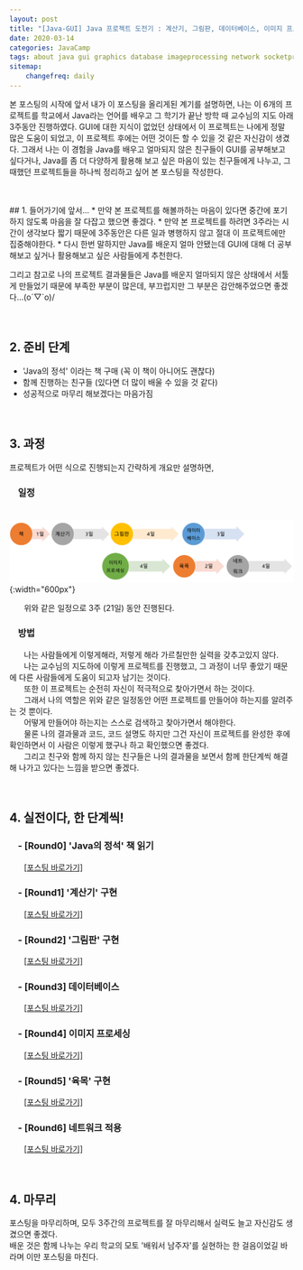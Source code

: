 ```yaml
---
layout: post
title: "[Java-GUI] Java 프로젝트 도전기 : 계산기, 그림판, 데이터베이스, 이미지 프로세싱, 육목, 네트워크"
date: 2020-03-14
categories: JavaCamp
tags: about java gui graphics database imageprocessing network socketprogramming
sitemap:
    changefreq: daily
---
```


본 포스팅의 시작에 앞서 내가 이 포스팅을 올리게된 계기를 설명하면, 나는 이 6개의 프로젝트를 학교에서 Java라는 언어를 배우고 그 학기가 끝난 방학 때 교수님의 지도 아래 3주동안 진행하였다. GUI에 대한 지식이 없었던 상태에서 이 프로젝트는 나에게 정말 많은 도움이 되었고, 이 프로젝트 후에는 어떤 것이든 할 수 있을 것 같은 자신감이 생겼다. 그래서 나는 이 경험을 Java를 배우고 얼마되지 않은 친구들이 GUI를 공부해보고 싶다거나, Java를 좀 더 다양하게 활용해 보고 싶은 마음이 있는 친구들에게 나누고, 그 때했던 프로젝트들을 하나씩 정리하고 싶어 본 포스팅을 작성한다.  
<br/>

<br/>
## 1. 들어가기에 앞서...
* 만약 본 프로젝트를 해볼까하는 마음이 있다면 중간에 포기하지 않도록 마음을 잘 다잡고 했으면 좋겠다.
* 만약 본 프로젝트를 하려면 3주라는 시간이 생각보다 짧기 때문에 3주동안은 다른 일과 병행하지 않고 절대 이 프로젝트에만 집중해야한다.
* 다시 한번 말하지만 Java를 배운지 얼마 안됐는데 GUI에 대해 더 공부해보고 싶거나 활용해보고 싶은 사람들에게 추천한다.

그리고 참고로 나의 프로젝트 결과물들은 Java를 배운지 얼마되지 않은 상태에서 서툴게 만들었기 때문에 부족한 부분이 많은데, 부끄럽지만 그 부분은 감안해주었으면 좋겠다...(o´▽`o)/
<br/><br/><br/>

## 2. 준비 단계
* 'Java의 정석' 이라는 책 구매 (꼭 이 책이 아니어도 괜찮다)
* 함께 진행하는 친구들 (있다면 더 많이 배울 수 있을 것 같다)
* 성공적으로 마무리 해보겠다는 마음가짐
<br/><br/><br/>

## 3. 과정
프로젝트가 어떤 식으로 진행되는지 간략하게 개요만 설명하면,
### ㅤ일정
ㅤㅤ![process](/assets/img/post/About_me/JavaCamp/process.png){:width="600px"}  

ㅤㅤ위와 같은 일정으로 3주 (21일) 동안 진행된다.
### ㅤ방법
ㅤㅤ나는 사람들에게 이렇게해라, 저렇게 해라 가르칠만한 실력을 갖추고있지 않다.  
ㅤㅤ나는 교수님의 지도하에 이렇게 프로젝트를 진행했고, 그 과정이 너무 좋았기 때문에 다른 사람들에게 도움이 되고자 남기는 것이다.  
ㅤㅤ또한 이 프로젝트는 순전히 자신이 적극적으로 찾아가면서 하는 것이다.  
ㅤㅤ그래서 나의 역할은 위와 같은 일정동안 어떤 프로젝트를 만들어야 하는지를 알려주는 것 뿐이다.  
ㅤㅤ어떻게 만들어야 하는지는 스스로 검색하고 찾아가면서 해야한다.  
ㅤㅤ물론 나의 결과물과 코드, 코드 설명도 하지만 그건 자신이 프로젝트를 완성한 후에 확인하면서 이 사람은 이렇게 했구나 하고 확인했으면 좋겠다.  
ㅤㅤ그리고 친구와 함께 하지 않는 친구들은 나의 결과물을 보면서 함께 한단계씩 해결해 나가고 있다는 느낌을 받으면 좋겠다.
<br/><br/><br/>

## 4. 실전이다, 한 단계씩!
### ㅤ- [Round0] 'Java의 정석' 책 읽기
ㅤㅤ[[포스팅 바로가기]](https://0pencoding.github.io/javacamp/2020/03/12/JavaCamp_Round0_%EC%9E%90%EB%B0%94%EC%9D%98%EC%A0%95%EC%84%9D%EC%B1%85%EC%9D%BD%EA%B8%B0.html)  

### ㅤ- [Round1] '계산기' 구현
ㅤㅤ[[포스팅 바로가기]](https://0pencoding.github.io/javacamp/2020/03/13/JavaCamp_Round1_%EA%B3%84%EC%82%B0%EA%B8%B0.html)  

### ㅤ- [Round2] '그림판' 구현
ㅤㅤ[[포스팅 바로가기]](https://0pencoding.github.io/javacamp/2020/03/13/JavaCamp_Round2_%EA%B7%B8%EB%A6%BC%ED%8C%90.html)  

### ㅤ- [Round3] 데이터베이스
ㅤㅤ[[포스팅 바로가기]](https://0pencoding.github.io/javacamp/2020/03/14/JavaCamp_Round3_%EB%8D%B0%EC%9D%B4%ED%84%B0%EB%B2%A0%EC%9D%B4%EC%8A%A4.html)  

### ㅤ- [Round4] 이미지 프로세싱
ㅤㅤ[[포스팅 바로가기]](https://0pencoding.github.io/javacamp/2020/03/14/JavaCamp_Round4_%EC%9D%B4%EB%AF%B8%EC%A7%80%ED%94%84%EB%A1%9C%EC%84%B8%EC%8B%B1.html)  

### ㅤ- [Round5] '육목' 구현
ㅤㅤ[[포스팅 바로가기]](https://0pencoding.github.io/javacamp/2020/03/14/JavaCamp_Round5_%EC%9C%A1%EB%AA%A9.html)  

### ㅤ- [Round6] 네트워크 적용
ㅤㅤ[[포스팅 바로가기]](https://0pencoding.github.io/javacamp/2020/03/14/JavaCamp_Round6_%EB%84%A4%ED%8A%B8%EC%9B%8C%ED%81%AC%EC%9C%A1%EB%AA%A9.html)
<br/><br/><br/>

## 4. 마무리
포스팅을 마무리하며, 모두 3주간의 프로젝트를 잘 마무리해서 실력도 늘고 자신감도 생겼으면 좋겠다.  
배운 것은 함께 나누는 우리 학교의 모토 '배워서 남주자'를 실현하는 한 걸음이었길 바라며 이만 포스팅을 마친다.  
<br/>
<br/>